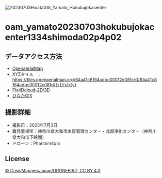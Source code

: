 
![20230703HinataGIS_Yamato_Hokubujokacenter](https://github.com/dronebird/oam_yamato20230703hokubujokacenter1334shimoda02p4p02/assets/15658355/9521ebe2-feba-488f-b4f9-cd1bba6eff57)

# oam_yamato20230703hokubujokacenter1334shimoda02p4p02

## データアクセス方法
* [OpenaerialMap](https://map.openaerialmap.org/#/139.46797013282776,35.49336165963171,18/user/5ca3fe6fe5635f000690af73/64a41c8164adbc00012e081d.tif?_k=uywxju)
* XYZタイル　：https://tiles.openaerialmap.org/64a41c8164adbc00012e081c/0/64a41c8164adbc00012e081d/{z}/{x}/{y}					
* [Pix4Dcloud-2D/3D](https://cloud.pix4d.com/dataset/1565166/map?shareToken=6e2cfa49-c315-42ba-8268-12edb166b291)
* [ひなたGIS](https://hgis.pref.miyazaki.lg.jp/hinata/hinata.html#hoBSNd90htXW	)

## 撮影詳細
* 撮影日：2023年7月3日
* 離発着場所：神奈川県大和市水質管理センター・北部浄化センター（神奈川県大和市下鶴間）
* ドローン：Phantom4pro

## License  
[© CrisisMappersJapan/DRONEBIRD, CC BY 4.0](https://creativecommons.org/licenses/by/4.0/deed.ja)


